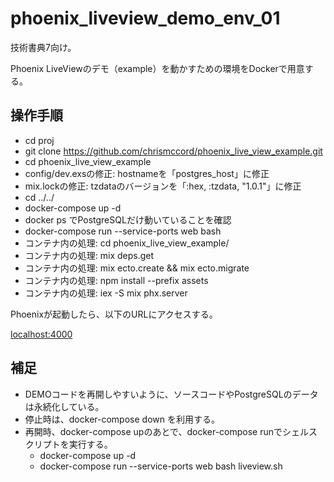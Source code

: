 # phoenix_liveview_demo_env_01
技術書典7向け。

Phoenix LiveViewのデモ（example）を動かすための環境をDockerで用意する。

## 操作手順

 * cd proj
 * git clone https://github.com/chrismccord/phoenix_live_view_example.git
 * cd phoenix_live_view_example
 * config/dev.exsの修正: hostnameを「postgres_host」に修正
 * mix.lockの修正: tzdataのバージョンを「:hex, :tzdata, "1.0.1"」に修正
 * cd ../../
 * docker-compose up -d
 * docker ps でPostgreSQLだけ動いていることを確認
 * docker-compose run --service-ports web bash
 * コンテナ内の処理: cd phoenix_live_view_example/
 * コンテナ内の処理: mix deps.get 
 * コンテナ内の処理: mix ecto.create && mix ecto.migrate
 * コンテナ内の処理: npm install --prefix assets
 * コンテナ内の処理: iex -S mix phx.server
 
Phoenixが起動したら、以下のURLにアクセスする。

<localhost:4000>

## 補足

 * DEMOコードを再開しやすいように、ソースコードやPostgreSQLのデータは永続化している。
 * 停止時は、docker-compose down を利用する。 
 * 再開時、docker-compose upのあとで、docker-compose runでシェルスクリプトを実行する。
   * docker-compose up -d
   * docker-compose run --service-ports web bash liveview.sh
